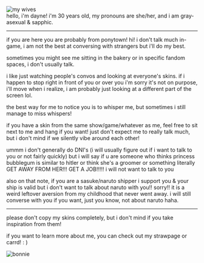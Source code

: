 ![my wives](https://github.com/user-attachments/assets/73901dc0-4974-4cda-be13-beb36d41d322)
<br>hello, i'm dayne! i'm 30 years old, my pronouns are she/her, and i am gray-asexual & sapphic.

--------------------------------

if you are here you are probably from ponytown! hi! i don't talk much in-game, i am not the best at conversing with strangers but i'll do my best.

sometimes you might see me sitting in the bakery or in specific fandom spaces, i don't usually talk.

i like just watching people's convos and looking at everyone's skins. if i happen to stop right in front of you or over you i'm sorry it's not on purpose, i'll move when i realize, i am probably just looking at a different part of the screen lol.

the best way for me to notice you is to whisper me, but sometimes i still manage to miss whispers!

if you have a skin from the same show/game/whatever as me, feel free to sit next to me and hang if you want! just don't expect me to really talk much, but i don't mind if we silently vibe around each other!

ummm i don't generally do DNI's (i will usually figure out if i want to talk to you or not fairly quickly) but i will say if u are someone who thinks princess bubblegum is similar to hitler or think she's a groomer or something literally GET AWAY FROM HER!!! GET A JOB!!!!! i will not want to talk to you

also on that note, if you are a sasuke/naruto shipper i support you & your ship is valid but i don't want to talk about naruto with you!! sorry!! it is a weird leftover aversion from my childhood that never went away. i will still converse with you if you want, just you know, not about naruto haha.

--------------------------------

please don't copy my skins completely, but i don't mind if you take inspiration from them!

if you want to learn more about me, you can check out my strawpage or carrd! : )

![bonnie](https://github.com/user-attachments/assets/1a5abedd-df22-40f3-80c9-c55d940f204d)
<!---yesterdayne/yesterdayne is a ✨ special ✨ repository because its `README.md` (this file) appears on your GitHub profile.
You can click the Preview link to take a look at your changes.
--->
